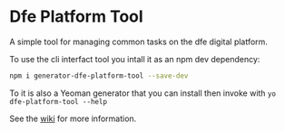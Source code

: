 # Dfe Platform Tool

A simple tool for managing common tasks on the dfe digital platform. 

To use the cli interfact tool you intall it as an npm dev dependency: 

```sh
npm i generator-dfe-platform-tool --save-dev
```

To it is also a Yeoman generator that you can install then invoke with `yo dfe-platform-tool --help`

See the [wiki](https://github.com/simbo1905/openshift-continuous-delivery/wiki) for more information. 
